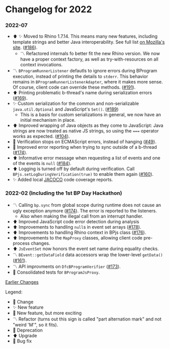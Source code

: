 # Changelog for 2022

### 2022-07
* :arrow_up: :sparkles: Moved to Rhino 1.7.14. This means many new features, including template strings and better Java interoperability. See full list [on Mozilla's site](https://github.com/mozilla/rhino/releases/tag/Rhino1_7_14_Release). ([#186](https://github.com/bThink-BGU/BPjs/issues/186)).
    * :part_alternation_mark: Refactored internals fo better fit the new Rhino version. We now have a proper context factory, as well as try-with-resources on all context invocations.
* :part_alternation_mark: `BProgramRunnerListener` defautls to ignore errors during BProgram execution, instead of printing the details to `stderr`. This behavior remains in `BProgramRunnerListenerAdapter`, where it makes more sense. Of course, client code can override these methods. ([#191](https://github.com/bThink-BGU/BPjs/issues/191)).
* :arrow_up: Printing problematic b-thread's name during serialization errors ([#169](https://github.com/bThink-BGU/BPjs/issues/169)).
* :sparkles: Custom serialization for the common and non-serializable `java.util.Optional` and JavaScript's `Set()`. ([#189](https://github.com/bThink-BGU/BPjs/issues/189))
    * This is a basis for custom serializations in general, we now have an initial mechanism in place.
* :arrow_up: Improved wrapping of Java objects as they come to JavaScript: Java strings are now treated as native JS strings, so using the `===` operator works as expected. ([#104](https://github.com/bThink-BGU/BPjs/issues/104)).
* :bug: Verification stops on ECMAScript errors, instead of hanging ([#49](https://github.com/bThink-BGU/BPjs/issues/49)).
* :bug: Improved error reporting when trying to sync outside of a b-thread ([#174](https://github.com/bThink-BGU/BPjs/issues/174)).
* :arrow_up: Informative error message when requesting a list of events and one of the events is `null` ([#184](https://github.com/bThink-BGU/BPjs/issues/184)).
* :arrow_up: Logging is turned off by default during verification. Call `BPjs.setLogDuringVerification(true)` to enable them again ([#160](https://github.com/bThink-BGU/BPjs/issues/160)).
* :sparkles: Added local [JACOCO](https://www.jacoco.org) code coverage reports.

### 2022-02 (Including the 1st BP Day Hackathon)
* :part_alternation_mark: Calling `bp.sync` from global scope during runtime does not cause an ugly exception anymore ([#174](https://github.com/bThink-BGU/BPjs/issues/174)). The error is reported to the listeners.
    * Also when making the illegal call from an interrupt handler.
* :arrow_up: Improved JavaScript code error detection during analysis
* :arrow_up: Improvements to handling `null`s in event set arrays ([#178](https://github.com/bThink-BGU/BPjs/issues/178)).
* :arrow_up: Improvements to handling Rhino context in BPjs class ([#176](https://github.com/bThink-BGU/BPjs/issues/176)).
* :arrow_up: Improvements to the `MapProxy` classes, allowing client code pre-process changes.
* :arrow_up: `JsEventSet` now honors the event set name during equality checks.
* :part_alternation_mark: `BEvent::getDataField` data accessors wrap the lower-level `getData()` ([#161](https://github.com/bThink-BGU/BPjs/issues/161)).
* :part_alternation_mark: API improvments on `DfcBProgramVerifier` ([#173](https://github.com/bThink-BGU/BPjs/issues/173)).
* :put_litter_in_its_place: Consolidated tests for `BProgramJsProxy`.

[Earlier Changes](changelog-2021.md)

Legend:
* :arrows_counterclockwise: Change
* :sparkles: New feature
* :tada: New feature, but more exciting
* :part_alternation_mark: Refactor (turns out this sign is called "part alternation mark" and not "weird 'M'", so it fits).
* :put_litter_in_its_place: Deprecation
* :arrow_up: Upgrade
* :bug: Bug fix
